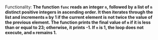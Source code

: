Functionality: **The function `func` reads an integer `n`, followed by a list of `n` distinct positive integers in ascending order. It then iterates through the list and increments `m` by 1 if the current element is not twice the value of the previous element. The function prints the final value of `m` if it is less than or equal to 23; otherwise, it prints -1. If `n` is 1, the loop does not execute, and `m` remains 1.**